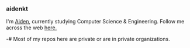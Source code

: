 ### aidenkt
I'm [Aiden](https://aidenkt.com), currently studying Computer Science & Engineering. Follow me across the web [here.](https://aiden.social)

-# Most of my repos here are private or are in private organizations.

<!--
**aidenkt/aidenkt** is a ✨ _special_ ✨ repository because its `README.md` (this file) appears on your GitHub profile.

Here are some ideas to get you started:

- 🔭 I’m currently working on ...
- 🌱 I’m currently learning ...
- 👯 I’m looking to collaborate on ...
- 🤔 I’m looking for help with ...
- 💬 Ask me about ...
- 📫 How to reach me: ...
- 😄 Pronouns: ...
- ⚡ Fun fact: ...
-->
